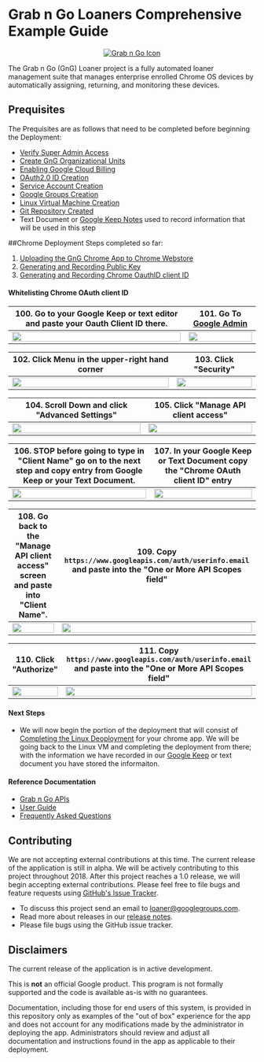 <!-- mdformat off(GitHub header) -->
Grab n Go Loaners Comprehensive Example Guide
======
<!-- mdformat on -->

<p align="center">
  <a href="#grabngo--">
    <img src="https://storage.googleapis.com/gngloaners/gnglogo.png" alt="Grab n Go Icon" />
  </a>
</p>

The Grab n Go (GnG) Loaner project is a fully automated loaner management suite
that manages enterprise enrolled Chrome OS devices by automatically assigning,
returning, and monitoring these devices.


## Prequisites

The Prequisites are as follows that need to be completed before beginning the Deployment: 
*	[Verify Super Admin Access](https://github.com/kid-yume/gnglinuxdeployment/tree/dev/docs/deployment/prerequisites/verifysuperadminaccess)
*	[Create GnG Organizational Units](https://github.com/kid-yume/gnglinuxdeployment/tree/dev/docs/deployment/prerequisites/organizationalunits)
*	[Enabling Google Cloud Billing](https://github.com/kid-yume/gnglinuxdeployment/tree/dev/docs/deployment/prerequisites/billingaccountid)
*	[OAuth2.0 ID Creation](https://github.com/kid-yume/gnglinuxdeployment/tree/dev/docs/deployment/prerequisites/oauthid)
*	[Service Account Creation](https://github.com/kid-yume/gnglinuxdeployment/tree/dev/docs/deployment/prerequisites/serviceaccountcreation)
*	[Google Groups Creation](https://github.com/kid-yume/gnglinuxdeployment/tree/dev/docs/deployment/prerequisites/googlegroupcreation)
*	[Linux Virtual Machine Creation](https://github.com/kid-yume/gnglinuxdeployment/tree/dev/docs/deployment/prerequisites/virtualmachinecreation)
*	[Git Repository Created](https://github.com/kid-yume/gnglinuxdeployment/tree/dev/docs/deployment/prerequisites/gitrepositorycreated)
*	Text Document or [Google Keep Notes]() used to record information that will be used in this step


##Chrome Deployment Steps completed so far:
1.	[Uploading the GnG Chrome App to Chrome Webstore](https://github.com/kid-yume/gnglinuxdeployment/tree/dev/docs/deployment/chrome_deployment/uploading_to_chromestore) 
2.	[Generating and Recording Public Key](https://github.com/kid-yume/gnglinuxdeployment/tree/dev/docs/deployment/chrome_deployment/generating_and_recording_publickey)
3.	[Generating and Recording Chrome OauthID client ID](https://github.com/kid-yume/gnglinuxdeployment/tree/dev/docs/deployment/chrome_deployment/generating_and_recording_oauthid)



#### Whitelisting Chrome OAuth client ID 


**100.** Go to your Google Keep or text editor and paste your Oauth Client ID there. |**101.** Go To [Google Admin](https://admin.google.com)
:-------------------------:|:-------------------------:
<a href="https://storage.googleapis.com/gngloaner-compwalkt/Comprehensive%20Walkthrough/deployment/pic23.jpg"><img src="https://storage.googleapis.com/gngloaner-compwalkt/Comprehensive%20Walkthrough/deployment/pic23%4050%25.jpg" style="width:100%"/></a> |  <a href="https://storage.googleapis.com/gngloaner-compwalkt/Comprehensive%20Walkthrough/deployment/pic24.jpg"><img src="https://storage.googleapis.com/gngloaner-compwalkt/Comprehensive%20Walkthrough/deployment/pic24%4050%25.jpg" style="width:100%"/></a>


**102.** Click Menu in the upper-right hand corner |**103.** Click "Security"
:-------------------------:|:-------------------------:
<a href="https://storage.googleapis.com/gngloaner-compwalkt/Comprehensive%20Walkthrough/deployment/pic23.jpg"><img src="https://storage.googleapis.com/gngloaner-compwalkt/Comprehensive%20Walkthrough/deployment/pic23%4050%25.jpg" style="width:100%"/></a> |  <a href="https://storage.googleapis.com/gngloaner-compwalkt/Comprehensive%20Walkthrough/deployment/pic24.jpg"><img src="https://storage.googleapis.com/gngloaner-compwalkt/Comprehensive%20Walkthrough/deployment/pic24%4050%25.jpg" style="width:100%"/></a>

**104.** Scroll Down and click "Advanced Settings" |**105.** Click "Manage API client access"
:-------------------------:|:-------------------------:
<a href="https://storage.googleapis.com/gngloaner-compwalkt/Comprehensive%20Walkthrough/deployment/pic23.jpg"><img src="https://storage.googleapis.com/gngloaner-compwalkt/Comprehensive%20Walkthrough/deployment/pic23%4050%25.jpg" style="width:100%"/></a> |  <a href="https://storage.googleapis.com/gngloaner-compwalkt/Comprehensive%20Walkthrough/deployment/pic24.jpg"><img src="https://storage.googleapis.com/gngloaner-compwalkt/Comprehensive%20Walkthrough/deployment/pic24%4050%25.jpg" style="width:100%"/></a>


**106.** STOP before going to type in "Client Name" go on to the next step and copy entry from Google Keep or your Text Document.|**107.** In your Google Keep or Text Document copy the "Chrome OAuth client ID" entry
:-------------------------:|:-------------------------:
<a href="https://storage.googleapis.com/gngloaner-compwalkt/Comprehensive%20Walkthrough/deployment/pic23.jpg"><img src="https://storage.googleapis.com/gngloaner-compwalkt/Comprehensive%20Walkthrough/deployment/pic23%4050%25.jpg" style="width:100%"/></a> |  <a href="https://storage.googleapis.com/gngloaner-compwalkt/Comprehensive%20Walkthrough/deployment/pic24.jpg"><img src="https://storage.googleapis.com/gngloaner-compwalkt/Comprehensive%20Walkthrough/deployment/pic24%4050%25.jpg" style="width:100%"/></a>



**108.** Go back to the "Manage API client access" screen and paste into "Client Name".|**109.** Copy `https://www.googleapis.com/auth/userinfo.email` and paste into the "One or More API Scopes field"
:-------------------------:|:-------------------------:
<a href="https://storage.googleapis.com/gngloaner-compwalkt/Comprehensive%20Walkthrough/deployment/pic23.jpg"><img src="https://storage.googleapis.com/gngloaner-compwalkt/Comprehensive%20Walkthrough/deployment/pic23%4050%25.jpg" style="width:100%"/></a> |  <a href="https://storage.googleapis.com/gngloaner-compwalkt/Comprehensive%20Walkthrough/deployment/pic24.jpg"><img src="https://storage.googleapis.com/gngloaner-compwalkt/Comprehensive%20Walkthrough/deployment/pic24%4050%25.jpg" style="width:100%"/></a>


**110.** Click "Authorize"|**111.** Copy `https://www.googleapis.com/auth/userinfo.email` and paste into the "One or More API Scopes field"
:-------------------------:|:-------------------------:
<a href="https://storage.googleapis.com/gngloaner-compwalkt/Comprehensive%20Walkthrough/deployment/pic23.jpg"><img src="https://storage.googleapis.com/gngloaner-compwalkt/Comprehensive%20Walkthrough/deployment/pic23%4050%25.jpg" style="width:100%"/></a> |  <a href="https://storage.googleapis.com/gngloaner-compwalkt/Comprehensive%20Walkthrough/deployment/pic24.jpg"><img src="https://storage.googleapis.com/gngloaner-compwalkt/Comprehensive%20Walkthrough/deployment/pic24%4050%25.jpg" style="width:100%"/></a>


#### Next Steps
* We will now begin the portion of the deployment that will consist of [Completing the Linux Deoployment](https://github.com/kid-yume/gnglinuxdeployment/tree/dev/docs/deployment/chrome_deployment/completing_linux_deployment)
for your chrome app. We will be going back to the Linux VM and completing the deployment from there; with
the information we have recorded in our [Google Keep]() or text document you have stored the informaiton.  


#### Reference Documentation

-   [Grab n Go APIs](docs/gng_apis.md)
-   [User Guide](docs/user_guide.md)
-   [Frequently Asked
    Questions](docs/faq.md)

## Contributing

We are not accepting external contributions at this time. The current release of
the application is still in alpha. We will be actively contributing to this
project throughout 2018. After this project reaches a 1.0 release, we will begin
accepting external contributions. Please feel free to file bugs and feature
requests using [GitHub's Issue
Tracker](https://github.com/google/loaner/issues).

* To discuss this project send an email to loaner@googlegroups.com.
* Read more about releases in our [release notes](docs/release_notes.md).
* Please file bugs using the GitHub issue tracker.


## Disclaimers

The current release of the application is in active development.

This is **not** an official Google product. This program is not formally
supported and the code is available as-is with no guarantees.

Documentation, including those for end users of this system, is provided in this
repository only as examples of the "out of box" experience for the app and does
not account for any modifications made by the administrator in deploying the
app. Administrators should review and adjust all documentation and instructions
found in the app as applicable to their deployment.

